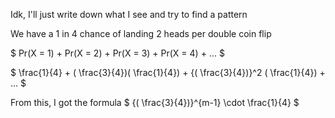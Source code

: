 Idk, I'll just write down what I see and try to find a pattern

We have a 1 in 4 chance of landing 2 heads per double coin flip

$ Pr(X = 1) + Pr(X = 2) + Pr(X = 3) + Pr(X = 4) + ... $

$ \frac{1}{4} + ( \frac{3}{4})( \frac{1}{4}) + {( \frac{3}{4})}^2 ( \frac{1}{4}) + ... $

From this, I got the formula $ {( \frac{3}{4})}^{m-1} \cdot \frac{1}{4} $
